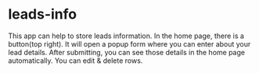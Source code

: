 # leads-info
This app can help to store leads information.
In the home page, there is a button(top right). It will open a popup form where you can enter about your lead details. After submitting, you can see those details in the home page automatically.
You can edit & delete rows.
